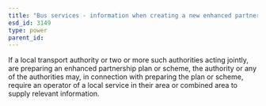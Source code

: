 ```yaml
---
title: "Bus services - information when creating a new enhanced partnership plan or scheme"
esd_id: 3149
type: power
parent_id:  
---
```


If a local transport authority or two or more such authorities acting jointly, are preparing an enhanced partnership plan or scheme, the authority or any of the authorities may, in connection with preparing the plan or scheme, require an operator of a local service in their area or combined area to supply relevant information.

